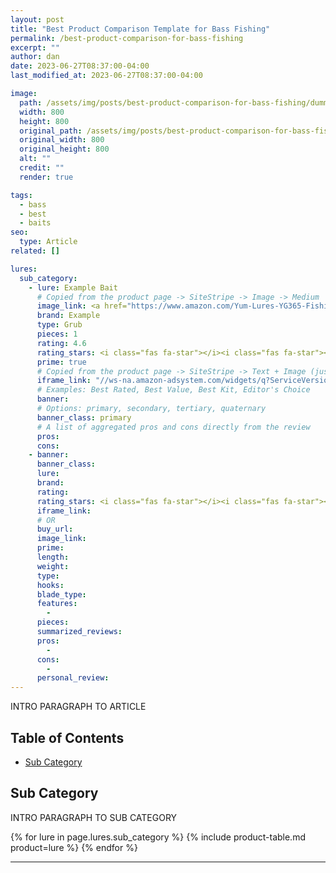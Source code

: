```yaml
---
layout: post
title: "Best Product Comparison Template for Bass Fishing"
permalink: /best-product-comparison-for-bass-fishing
excerpt: ""
author: dan
date: 2023-06-27T08:37:00-04:00
last_modified_at: 2023-06-27T08:37:00-04:00

image:
  path: /assets/img/posts/best-product-comparison-for-bass-fishing/dummy_800x800_000000_cccccc_replace-with-a-hero-image.png
  width: 800
  height: 800
  original_path: /assets/img/posts/best-product-comparison-for-bass-fishing/dummy_800x800_000000_cccccc_replace-with-a-hero-image.png
  original_width: 800
  original_height: 800
  alt: ""
  credit: ""
  render: true

tags:
  - bass
  - best
  - baits
seo:
  type: Article
related: []

lures:
  sub_category:
    - lure: Example Bait
      # Copied from the product page -> SiteStripe -> Image -> Medium
      image_link: <a href="https://www.amazon.com/Yum-Lures-YG365-Fishing-Silver/dp/B01MZZWF4P?crid=1S3RH6NCW90K9&keywords=fishing+lure&qid=1687913526&refinements=p_36%3A-300&rnid=386589011&sprefix=fishign+lure%2Caps%2C142&sr=8-3&linkCode=li2&tag=afishingaddict-20&linkId=68bcecbdedcf25e3144aa9dddaaa2b55&language=en_US&ref_=as_li_ss_il" target="_blank"><img border="0" src="//ws-na.amazon-adsystem.com/widgets/q?_encoding=UTF8&ASIN=B01MZZWF4P&Format=_SL160_&ID=AsinImage&MarketPlace=US&ServiceVersion=20070822&WS=1&tag=afishingaddict-20&language=en_US" ></a><img src="https://ir-na.amazon-adsystem.com/e/ir?t=afishingaddict-20&language=en_US&l=li2&o=1&a=B01MZZWF4P" width="1" height="1" border="0" alt="" style="border:none !important; margin:0px !important;" />
      brand: Example
      type: Grub
      pieces: 1
      rating: 4.6
      rating_stars: <i class="fas fa-star"></i><i class="fas fa-star"></i><i class="fas fa-star"></i><i class="fas fa-star"></i><i class="fas fa-star-half"></i>
      prime: true
      # Copied from the product page -> SiteStripe -> Text + Image (just the url of the iframe)
      iframe_link: "//ws-na.amazon-adsystem.com/widgets/q?ServiceVersion=20070822&OneJS=1&Operation=GetAdHtml&MarketPlace=US&source=ss&ref=as_ss_li_til&ad_type=product_link&tracking_id=afishingaddict-20&language=en_US&marketplace=amazon&region=US&placement=B01MZZWF4P&asins=B01MZZWF4P&linkId=a31fe3840950c01e31085c07396cc603&show_border=true&link_opens_in_new_window=true"
      # Examples: Best Rated, Best Value, Best Kit, Editor's Choice
      banner:
      # Options: primary, secondary, tertiary, quaternary
      banner_class: primary
      # A list of aggregated pros and cons directly from the review
      pros:
      cons:
    - banner:
      banner_class:
      lure:
      brand:
      rating:
      rating_stars: <i class="fas fa-star"></i><i class="fas fa-star"></i><i class="fas fa-star"></i><i class="fas fa-star"></i><i class="fas fa-star-half"></i>
      iframe_link:
      # OR
      buy_url:
      image_link:
      prime:
      length:
      weight:
      type:
      hooks:
      blade_type:
      features:
        -
      pieces:
      summarized_reviews:
      pros:
        -
      cons:
        -
      personal_review:
---
```


INTRO PARAGRAPH TO ARTICLE

<h2>Table of Contents</h2>

- [Sub Category](#sub-category)

## Sub Category

INTRO PARAGRAPH TO SUB CATEGORY

{% for lure in page.lures.sub_category %}
  {% include product-table.md product=lure %}
{% endfor %}
<hr/>